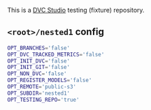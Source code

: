 This is a [DVC Studio](https://studio.iterative.ai) testing (fixture) repository.

## `<root>/nested1` config

```bash
OPT_BRANCHES='false'
OPT_DVC_TRACKED_METRICS='false'
OPT_INIT_DVC='false'
OPT_INIT_GIT='false'
OPT_NON_DVC='false'
OPT_REGISTER_MODELS='false'
OPT_REMOTE='public-s3'
OPT_SUBDIR='nested1'
OPT_TESTING_REPO='true'
```
